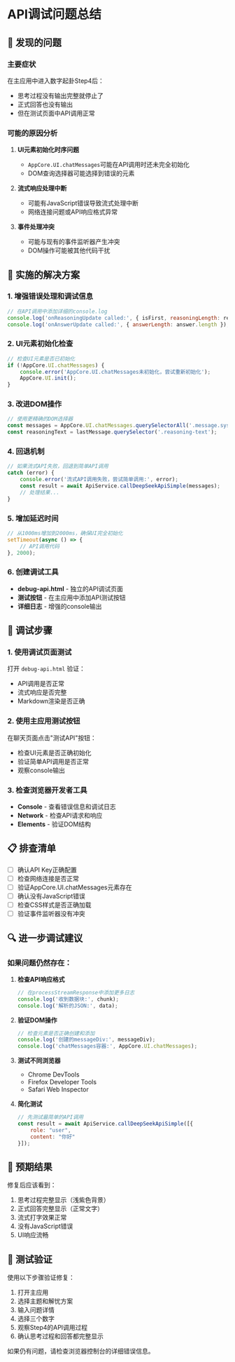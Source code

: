 # API调试问题总结

## 🐛 发现的问题

### 主要症状
在主应用中进入数字起卦Step4后：
- 思考过程没有输出完整就停止了
- 正式回答也没有输出
- 但在测试页面中API调用正常

### 可能的原因分析

1. **UI元素初始化时序问题**
   - `AppCore.UI.chatMessages`可能在API调用时还未完全初始化
   - DOM查询选择器可能选择到错误的元素

2. **流式响应处理中断**
   - 可能有JavaScript错误导致流式处理中断
   - 网络连接问题或API响应格式异常

3. **事件处理冲突**
   - 可能与现有的事件监听器产生冲突
   - DOM操作可能被其他代码干扰

## 🔧 实施的解决方案

### 1. 增强错误处理和调试信息
```javascript
// 在API调用中添加详细的console.log
console.log('onReasoningUpdate called:', { isFirst, reasoningLength: reasoning.length });
console.log('onAnswerUpdate called:', { answerLength: answer.length });
```

### 2. UI元素初始化检查
```javascript
// 检查UI元素是否已初始化
if (!AppCore.UI.chatMessages) {
    console.error('AppCore.UI.chatMessages未初始化，尝试重新初始化');
    AppCore.UI.init();
}
```

### 3. 改进DOM操作
```javascript
// 使用更精确的DOM选择器
const messages = AppCore.UI.chatMessages.querySelectorAll('.message.system');
const reasoningText = lastMessage.querySelector('.reasoning-text');
```

### 4. 回退机制
```javascript
// 如果流式API失败，回退到简单API调用
catch (error) {
    console.error('流式API调用失败，尝试简单调用:', error);
    const result = await ApiService.callDeepSeekApiSimple(messages);
    // 处理结果...
}
```

### 5. 增加延迟时间
```javascript
// 从1000ms增加到2000ms，确保UI完全初始化
setTimeout(async () => {
    // API调用代码
}, 2000);
```

### 6. 创建调试工具
- **debug-api.html** - 独立的API调试页面
- **测试按钮** - 在主应用中添加API测试按钮
- **详细日志** - 增强的console输出

## 🧪 调试步骤

### 1. 使用调试页面测试
打开 `debug-api.html` 验证：
- API调用是否正常
- 流式响应是否完整
- Markdown渲染是否正确

### 2. 使用主应用测试按钮
在聊天页面点击"测试API"按钮：
- 检查UI元素是否正确初始化
- 验证简单API调用是否正常
- 观察console输出

### 3. 检查浏览器开发者工具
- **Console** - 查看错误信息和调试日志
- **Network** - 检查API请求和响应
- **Elements** - 验证DOM结构

## 📋 排查清单

- [ ] 确认API Key正确配置
- [ ] 检查网络连接是否正常
- [ ] 验证AppCore.UI.chatMessages元素存在
- [ ] 确认没有JavaScript错误
- [ ] 检查CSS样式是否正确加载
- [ ] 验证事件监听器没有冲突

## 🔍 进一步调试建议

### 如果问题仍然存在：

1. **检查API响应格式**
   ```javascript
   // 在processStreamResponse中添加更多日志
   console.log('收到数据块:', chunk);
   console.log('解析的JSON:', data);
   ```

2. **验证DOM操作**
   ```javascript
   // 检查元素是否正确创建和添加
   console.log('创建的messageDiv:', messageDiv);
   console.log('chatMessages容器:', AppCore.UI.chatMessages);
   ```

3. **测试不同浏览器**
   - Chrome DevTools
   - Firefox Developer Tools
   - Safari Web Inspector

4. **简化测试**
   ```javascript
   // 先测试最简单的API调用
   const result = await ApiService.callDeepSeekApiSimple([{
       role: "user", 
       content: "你好"
   }]);
   ```

## 🎯 预期结果

修复后应该看到：
1. 思考过程完整显示（浅紫色背景）
2. 正式回答完整显示（正常文字）
3. 流式打字效果正常
4. 没有JavaScript错误
5. UI响应流畅

## 📝 测试验证

使用以下步骤验证修复：
1. 打开主应用
2. 选择主题和解忧方案
3. 输入问题详情
4. 选择三个数字
5. 观察Step4的API调用过程
6. 确认思考过程和回答都完整显示

如果仍有问题，请检查浏览器控制台的详细错误信息。
